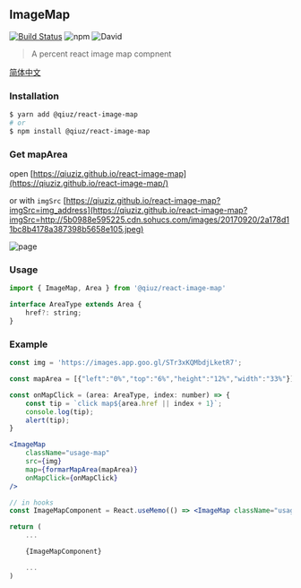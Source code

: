 ## ImageMap
[![Build Status](https://travis-ci.org/qiuziz/react-image-map.svg?branch=master)](https://travis-ci.org/qiuziz/react-image-map)
![npm](https://img.shields.io/npm/v/@qiuz/react-image-map)
![David](https://img.shields.io/david/dev/qiuziz/react-image-map)

> A percent react image map compnent


[简体中文](https://github.com/qiuziz/react-image-map/blob/master/README-CN.md)

### Installation
```sh
$ yarn add @qiuz/react-image-map
# or
$ npm install @qiuz/react-image-map
```

### Get mapArea

open [https://qiuziz.github.io/react-image-map](https://qiuziz.github.io/react-image-map/) 

or with `imgSrc`  [https://qiuziz.github.io/react-image-map?imgSrc=img_address](https://qiuziz.github.io/react-image-map?imgSrc=http://5b0988e595225.cdn.sohucs.com/images/20170920/2a178d11bc8b4178a387398b5658e105.jpeg)



![page](https://raw.githubusercontent.com/qiuziz/react-image-map/master/src/assets/images/page.png)

### Usage
```js
import { ImageMap, Area } from '@qiuz/react-image-map'

interface AreaType extends Area {
	href?: string;
}
```

### Example
```jsx
const img = 'https://images.app.goo.gl/STr3xKQMbdjLketR7';

const mapArea = [{"left":"0%","top":"6%","height":"12%","width":"33%"}];

const onMapClick = (area: AreaType, index: number) => {
	const tip = `click map${area.href || index + 1}`;
	console.log(tip);
	alert(tip);
}

<ImageMap
	className="usage-map"
	src={img}
	map={formarMapArea(mapArea)}
	onMapClick={onMapClick}
/>

// in hooks
const ImageMapComponent = React.useMemo(() => <ImageMap className="usage-map" src={img} map={formarMapArea(mapArea)} onMapClick={onMapClick} />, [mapArea, img]);

return (
	...

	{ImageMapComponent}

	...
)
```

